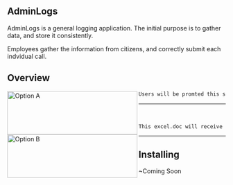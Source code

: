 ## AdminLogs

AdminLogs is a general logging application. The initial purpose is to gather data, and store it consistently.

Employees gather the information from citizens, and correctly submit each indvidual call.


## Overview

<img align="left" width="300" height="100" alt="Option A" src="https://user-images.githubusercontent.com/91496397/233143236-74aaba42-6b13-45dc-97a1-33f3d0cc313f.PNG">

```python
Users will be promted this screen when required to enter data
```
---
<br>
<img align="left" width="300" height="100" alt="Option B" src="https://user-images.githubusercontent.com/91496397/233143220-ee93ecfc-fb0a-4705-baf3-7a7fa8550c0b.PNG">


```python
This excel.doc will receive and store the data consistently based on time of submittion. 
```
---


## Installing

~Coming Soon


